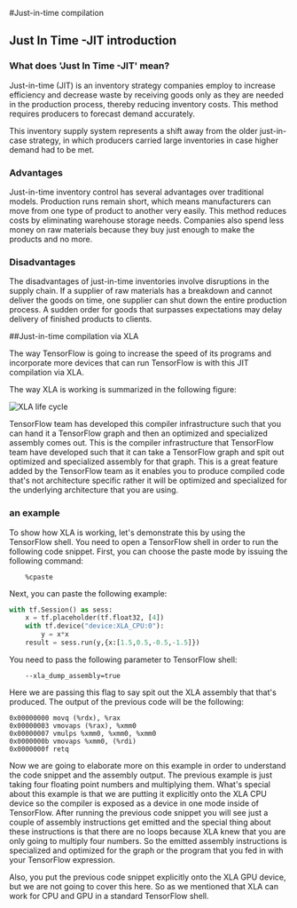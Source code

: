 #Just-in-time compilation

## Just In Time -JIT introduction

### What does 'Just In Time -JIT' mean?

Just-in-time (JIT) is an inventory strategy companies employ to increase efficiency and decrease waste by receiving goods only as they are needed in the production process, thereby reducing inventory costs. This method requires producers to forecast demand accurately.

This inventory supply system represents a shift away from the older just-in-case strategy, in which producers carried large inventories in case higher demand had to be met.

### Advantages

Just-in-time inventory control has several advantages over traditional models. Production runs remain short, which means manufacturers can move from one type of product to another very easily. This method reduces costs by eliminating warehouse storage needs. Companies also spend less money on raw materials because they buy just enough to make the products and no more.

### Disadvantages

The disadvantages of just-in-time inventories involve disruptions in the supply chain. If a supplier of raw materials has a breakdown and cannot deliver the goods on time, one supplier can shut down the entire production process. A sudden order for goods that surpasses expectations may delay delivery of finished products to clients.

##Just-in-time compilation via XLA

The way TensorFlow is going to increase the speed of its programs and incorporate more
devices that can run TensorFlow is with this JIT compilation via XLA.

The way XLA is working is summarized in the following figure:

![XLA life cycle](http://img.ctolib.com/uploadImg/20170307/20170307064228_586.png)

TensorFlow team has developed this compiler infrastructure such that you can hand it a TensorFlow graph and then an optimized and specialized assembly comes out.
This is the compiler infrastructure that TensorFlow team have developed such that it can take a TensorFlow graph and spit out optimized and specialized assembly for that graph.
This is a great feature added by the TensorFlow team as it enables you to produce compiled code that's not architecture specific rather it will be optimized and specialized for the underlying architecture that you are using.

### an example

To show how XLA is working, let's demonstrate this by using the TensorFlow shell.
You need to open a TensorFlow shell in order to run the following code snippet. First, you can choose the paste mode by issuing the following command:

```
	%cpaste
```

Next, you can paste the following example:

```python
with tf.Session() as sess:
	x = tf.placeholder(tf.float32, [4])
	with tf.device("device:XLA_CPU:0"):
		y = x*x
	result = sess.run(y,{x:[1.5,0.5,-0.5,-1.5]})
```

You need to pass the following parameter to TensorFlow shell:

```
	--xla_dump_assembly=true
```

Here we are passing this flag to say spit out the XLA assembly that that's produced.
The output of the previous code will be the following:

```
0x00000000 movq (%rdx), %rax
0x00000003 vmovaps (%rax), %xmm0
0x00000007 vmulps %xmm0, %xmm0, %xmm0
0x0000000b vmovaps %xmm0, (%rdi)
0x0000000f retq
```

Now we are going to elaborate more on this example in order to understand the code snippet and the assembly output.
The previous example is just taking four floating point numbers and multiplying them.
What's special about this example is that we are putting it explicitly onto the XLA CPU device so the compiler is exposed as a device in one mode inside of TensorFlow.
After running the previous code snippet you will see just a couple of assembly instructions get emitted and the special thing about these instructions is that there are no loops because XLA knew that you are only going to multiply four numbers. So the emitted assembly instructions is specialized and optimized for the graph or the program that you fed in with
your TensorFlow expression.

Also, you put the previous code snippet explicitly onto the XLA GPU device, but we are not
going to cover this here. So as we mentioned that XLA can work for CPU and GPU in a
standard TensorFlow shell.